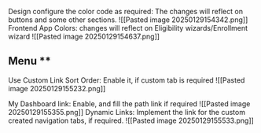Design
	configure the color code as required: The changes will reflect on buttons and some other sections.
	![[Pasted image 20250129154342.png]]
	Frontend App Colors: changes will reflect on Eligibility wizards/Enrollment wizard
	 ![[Pasted image 20250129154637.png]]

## Menu ** 
   Use Custom Link Sort Order: 
		Enable it, if custom tab is required
		![[Pasted image 20250129155232.png]]
	
  My Dashboard link:
	     Enable, and fill the path link if required
	     ![[Pasted image 20250129155355.png]]
   Dynamic Links:
		 Implement the link for the custom created navigation tabs, if required.
			 ![[Pasted image 20250129155533.png]]
		    